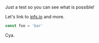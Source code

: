 Just a test so you can see what is possible!

Let's link to [ipfs.io](https://ipfs.io) and more.

```javascript
const foo = 'bar'
```

Cya.

